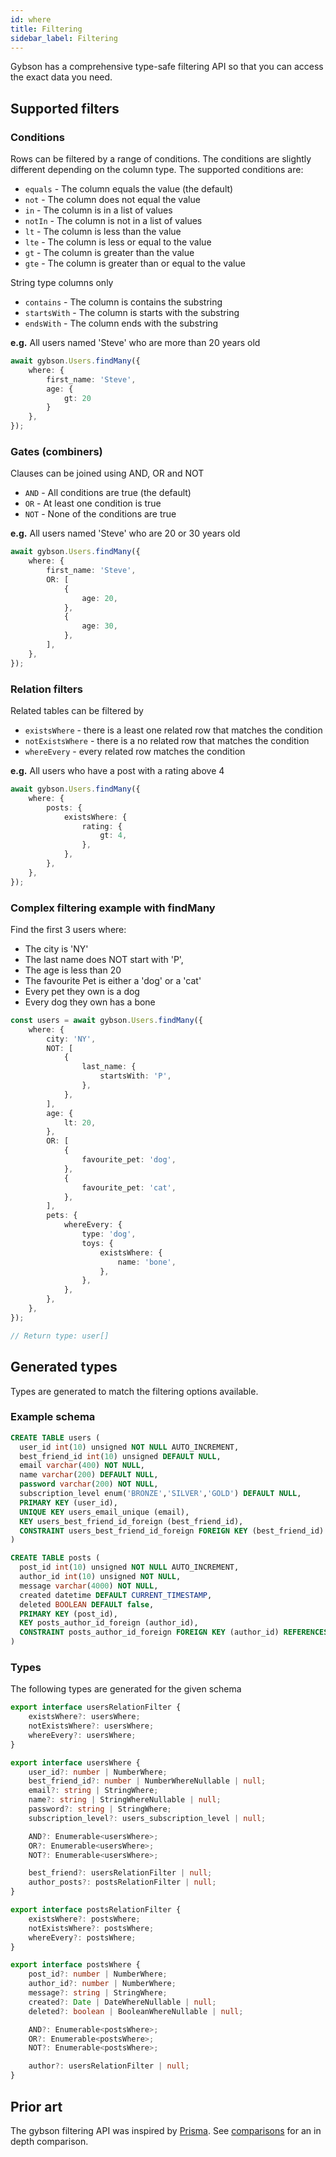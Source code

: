 ```yaml
---
id: where
title: Filtering
sidebar_label: Filtering
---
```


Gybson has a comprehensive type-safe filtering API so that you can access the exact data you need.

## Supported filters

### Conditions

Rows can be filtered by a range of conditions. The conditions are slightly different depending on the column type.
The supported conditions are:

-   `equals` - The column equals the value (the default)
-   `not` - The column does not equal the value
-   `in` - The column is in a list of values
-   `notIn` - The column is not in a list of values
-   `lt` - The column is less than the value
-   `lte` - The column is less or equal to the value
-   `gt` - The column is greater than the value
-   `gte` - The column is greater than or equal to the value

String type columns only
-   `contains` - The column is contains the substring
-   `startsWith` - The column is starts with the substring 
-   `endsWith` - The column ends with the substring 

**e.g.** All users named 'Steve' who are more than 20 years old

```typescript
await gybson.Users.findMany({
    where: {
        first_name: 'Steve',
        age: {
            gt: 20
        }       
    },
});
```

### Gates (combiners)

Clauses can be joined using AND, OR and NOT

-   `AND` - All conditions are true (the default)
-   `OR` - At least one condition is true
-   `NOT` - None of the conditions are true

**e.g.** All users named 'Steve' who are 20 or 30 years old

```typescript
await gybson.Users.findMany({
    where: {
        first_name: 'Steve',
        OR: [
            {
                age: 20,
            },
            {
                age: 30,
            },
        ],
    },
});
```

### Relation filters

Related tables can be filtered by

-   `existsWhere` - there is a least one related row that matches the condition
-   `notExistsWhere` - there is a no related row that matches the condition
-   `whereEvery` - every related row matches the condition

**e.g.** All users who have a post with a rating above 4

```typescript
await gybson.Users.findMany({
    where: {
        posts: {
            existsWhere: {
                rating: {
                    gt: 4,
                },
            },
        },
    },
});
```

### Complex filtering example with findMany

Find the first 3 users where:

-   The city is 'NY'
-   The last name does NOT start with 'P',
-   The age is less than 20
-   The favourite Pet is either a 'dog' or a 'cat'
-   Every pet they own is a dog
-   Every dog they own has a bone

```typescript
const users = await gybson.Users.findMany({
    where: {
        city: 'NY',
        NOT: [
            {
                last_name: {
                    startsWith: 'P',
                },
            },
        ],
        age: {
            lt: 20,
        },
        OR: [
            {
                favourite_pet: 'dog',
            },
            {
                favourite_pet: 'cat',
            },
        ],
        pets: {
            whereEvery: {
                type: 'dog',
                toys: {
                    existsWhere: {
                        name: 'bone',
                    },
                },
            },
        },
    },
});

// Return type: user[]
```

## Generated types

Types are generated to match the filtering options available.

### Example schema

```sql
CREATE TABLE users (
  user_id int(10) unsigned NOT NULL AUTO_INCREMENT,
  best_friend_id int(10) unsigned DEFAULT NULL,
  email varchar(400) NOT NULL,
  name varchar(200) DEFAULT NULL,
  password varchar(200) NOT NULL,
  subscription_level enum('BRONZE','SILVER','GOLD') DEFAULT NULL,
  PRIMARY KEY (user_id),
  UNIQUE KEY users_email_unique (email),
  KEY users_best_friend_id_foreign (best_friend_id),
  CONSTRAINT users_best_friend_id_foreign FOREIGN KEY (best_friend_id) REFERENCES users (user_id)
)

CREATE TABLE posts (
  post_id int(10) unsigned NOT NULL AUTO_INCREMENT,
  author_id int(10) unsigned NOT NULL,
  message varchar(4000) NOT NULL,
  created datetime DEFAULT CURRENT_TIMESTAMP,
  deleted BOOLEAN DEFAULT false,
  PRIMARY KEY (post_id),
  KEY posts_author_id_foreign (author_id),
  CONSTRAINT posts_author_id_foreign FOREIGN KEY (author_id) REFERENCES users (user_id),
)

```

### Types

The following types are generated for the given schema

```typescript
export interface usersRelationFilter {
    existsWhere?: usersWhere;
    notExistsWhere?: usersWhere;
    whereEvery?: usersWhere;
}

export interface usersWhere {
    user_id?: number | NumberWhere;
    best_friend_id?: number | NumberWhereNullable | null;
    email?: string | StringWhere;
    name?: string | StringWhereNullable | null;
    password?: string | StringWhere;
    subscription_level?: users_subscription_level | null;

    AND?: Enumerable<usersWhere>;
    OR?: Enumerable<usersWhere>;
    NOT?: Enumerable<usersWhere>;

    best_friend?: usersRelationFilter | null;
    author_posts?: postsRelationFilter | null;
}

export interface postsRelationFilter {
    existsWhere?: postsWhere;
    notExistsWhere?: postsWhere;
    whereEvery?: postsWhere;
}

export interface postsWhere {
    post_id?: number | NumberWhere;
    author_id?: number | NumberWhere;
    message?: string | StringWhere;
    created?: Date | DateWhereNullable | null;
    deleted?: boolean | BooleanWhereNullable | null;

    AND?: Enumerable<postsWhere>;
    OR?: Enumerable<postsWhere>;
    NOT?: Enumerable<postsWhere>;

    author?: usersRelationFilter | null;
}
```


## Prior art

The gybson filtering API was inspired by [Prisma](https://github.com/prisma/prisma-client-js). See [comparisons]() for an in depth comparison.